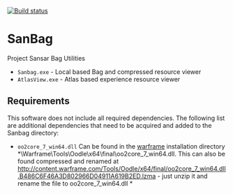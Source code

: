 [![Build status](https://ci.appveyor.com/api/projects/status/s26w8llwnst826nq?svg=true)](https://ci.appveyor.com/project/nooperation/sanbag-xr7ty)
# SanBag
Project Sansar Bag Utilities
* `Sanbag.exe` - Local based Bag and compressed resource viewer
* `AtlasView.exe` - Atlas based experience resource viewer

## Requirements
This software does not include all required dependencies. The following list are additional dependencies that need to be acquired and added to the Sanbag directory:
* `oo2core_7_win64.dll` Can be found in the [warframe](https://www.warframe.com/download) installation directory *\Warframe\Tools\Oodle\x64\final\oo2core_7_win64.dll. This can also be found compressed and renamed at http://content.warframe.com/Tools/Oodle/x64/final/oo2core_7_win64.dll.B486C6F46A3D802966D04911A619B2ED.lzma - just unzip it and rename the file to oo2core_7_win64.dll *
